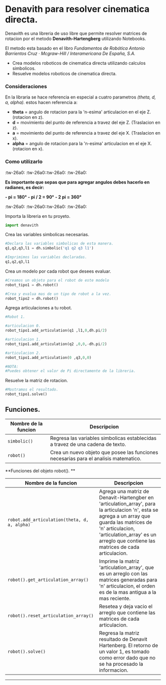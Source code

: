 # Denavith para resolver cinematica directa.

Denavith es una libreria de uso libre que permite resolver matrices de rotacion por el metodo **Denavith-Hartengberg** utilizando Notebooks.

El metodo esta basado en el libro *Fundamentos de Robótica
Antonio Barrientos Cruz · Mcgraw-Hill / Interamericana De España, S.A.*

  - Crea modelos roboticos de cinematica directa utilizando calculos simbolicos.
  - Resuelve modelos roboticos de cinematica directa.

###	Consideraciones
En la libraria se hace referencia en especial a cuatro parametros *(theta, d, a, alpha).* estos hacen referencia a:

-	**theta** = angulo de rotacion para la 'n-esima' articulacion en el eje Z.	(rotacion en z).
-	**d** = movimiento del punto de referencia a travez del eje Z. (Traslacion en z).
-	**a** = movimiento del punto de referencia a travez del eje X. (Traslacion en x).
-	**alpha** = angulo de rotacion para la 'n-esima' articulacion en el eje X.(rotacion en x).



###	Como utilizarlo

:tw-26a0: :tw-26a0::tw-26a0: :tw-26a0:

**Es importante que sepas que para agregar angulos debes hacerlo en radianes, es decir:**

**-	pi = 180°**
**-	pi / 2 = 90°**
**-	2 pi = 360°**

:tw-26a0: :tw-26a0::tw-26a0: :tw-26a0:

Importa la libreria en tu proyeto.

```python
import denavith 
```

Crea las variables simbolicas necesarias.

```python
#Declara las variables simbolicas de esta manera.
q1,q2,q3,l1 = dh.simbolic('q1 q2 q3 l1')

#Imprimimos las variables declaradas.
q1,q2,q3,l1
```
Crea un modelo por cada robot que desees evaluar.

```python
#Creamos un objeto para el robot de este modelo
robot_tipo1 = dh.robot()

#Crea y evalua mas de un tipo de robot a la vez.
robot_tipo2 = dh.robot()
```

Agrega articulaciones a tu robot.

```python
#Robot 1.

#articulacion 0.
robot_tipo1.add_articulation(q1 ,l1,0,dh.pi/2)

#articulacion 1.
robot_tipo1.add_articulation(q2 ,0,0,-dh.pi/2)

#articulacion 2.
robot_tipo1.add_articulation(0 ,q3,0,0)

#NOTA:
#Puedes obtener el valor de Pi directamente de la libreria.
```

Resuelve la matriz de rotacion.

```python
#Mostramos el resultado.
robot_tipo1.solve()
```

## Funciones.


|Nombre de la funcion | Descripcion          |
| ------------- | ------------------------------ |
| `simbolic()`      | Regresa las variables simbolicas establecidas a travez de una cadena de texto.       |
| `robot()`   | Crea un nuevo objeto que posee las funciones necesarias para el analisis matematico.    |

**Funciones del objeto robot(). **

|Nombre de la funcion | Descripcion          |
| ------------- | ------------------------------ |
| `robot.add_articulation(theta, d, a, alpha)`      | Agrega una matriz de Denavit-Hartengber en 'articulation_array', para la articulacion 'n', esta se agrega a un array que guarda las matrices de 'n' articulacion, 'articulation_array' es un arreglo que contiene las matrices de cada articulacion.       |
| `robot().get_articulation_array()`   | Imprime la matriz 'articulation_array', que es un arreglo con las matrices generadas para 'n' articulacion, el orden es de la mas antigua a la mas reciente.  |
| `robot().reset_articulation_array()`   |  Resetea y deja vacio el arreglo que contiene las matrices de cada articulacion.  |
| `robot().solve()`   |  Regresa la matriz resultado de Denavit Hartenberg.        El retorno de un valor 1, es tomado como error dado que no se ha procesado la informacion. |

------------

